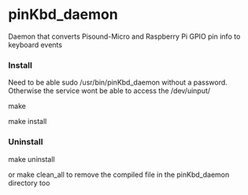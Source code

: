 # pinKbd_daemon
Daemon that converts Pisound-Micro and Raspberry Pi GPIO pin info to keyboard events

### Install
Need to be able sudo /usr/bin/pinKbd_daemon without a password.
Otherwise the service wont be able to access the /dev/uinput/

make

make install

### Uninstall
make uninstall

or make clean_all to remove the compiled file in the pinKbd_daemon directory too
